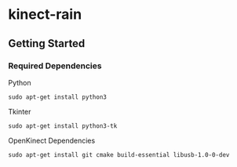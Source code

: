 # kinect-rain

## Getting Started

### Required Dependencies

Python

```
sudo apt-get install python3
```

Tkinter

```
sudo apt-get install python3-tk
```

OpenKinect Dependencies

```
sudo apt-get install git cmake build-essential libusb-1.0-0-dev
```
